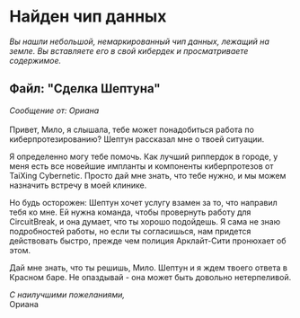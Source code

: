 # **Найден чип данных**

_Вы нашли небольшой, немаркированный чип данных, лежащий на земле. Вы вставляете его в свой кибердек и просматриваете содержимое._

## Файл: "Сделка Шептуна"

_Сообщение от: Ориана_\
\
Привет, Мило, я слышала, тебе может понадобиться работа по киберпротезированию? Шептун рассказал мне о твоей ситуации.

Я определенно могу тебе помочь. Как лучший риппердок в городе, у меня есть все новейшие импланты и компоненты киберпротезов от TaiXing Cybernetic. Просто дай мне знать, что тебе нужно, и мы можем назначить встречу в моей клинике.

Но будь осторожен: Шептун хочет услугу взамен за то, что направил тебя ко мне. Ей нужна команда, чтобы провернуть работу для CircuitBreak, и она думает, что ты хорошо подойдешь. Я сама не знаю подробностей работы, но если ты согласишься, нам придется действовать быстро, прежде чем полиция Арклайт-Сити пронюхает об этом.

Дай мне знать, что ты решишь, Мило. Шептун и я ждем твоего ответа в Красном баре. Не опаздывай - она может быть довольно нетерпеливой.

_С наилучшими пожеланиями,_
\
Ориана
